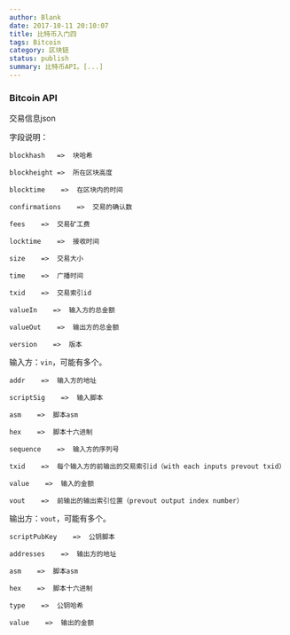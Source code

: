 ```yaml
---
author: Blank
date: 2017-10-11 20:10:07
title: 比特币入门四
tags: Bitcoin
category: 区块链
status: publish
summary: 比特币API。[...]
---
```


### Bitcoin API

交易信息json

<!--more-->

字段说明：

    blockhash   =>  块哈希
    
    blockheight =>  所在区块高度
    
    blocktime    =>  在区块内的时间
    
    confirmations    =>  交易的确认数
    
    fees    =>  交易矿工费
    
    locktime    =>  接收时间
    
    size    =>  交易大小
    
    time    =>  广播时间
    
    txid    =>  交易索引id
    
    valueIn    =>  输入方的总金额
    
    valueOut    =>  输出方的总金额
    
    version    =>  版本

输入方：`vin`，可能有多个。

    addr    =>  输入方的地址
    
    scriptSig    =>  输入脚本
    
    asm    =>  脚本asm
    
    hex    =>  脚本十六进制
    
    sequence    =>  输入方的序列号
    
    txid    =>  每个输入方的前输出的交易索引id（with each inputs prevout txid）
    
    value    =>  输入的金额
    
    vout    =>  前输出的输出索引位置（prevout output index number）

输出方：`vout`，可能有多个。

    scriptPubKey    =>  公钥脚本
    
    addresses    =>  输出方的地址
    
    asm    =>  脚本asm
    
    hex    =>  脚本十六进制
    
    type    =>  公钥哈希
    
    value    =>  输出的金额


